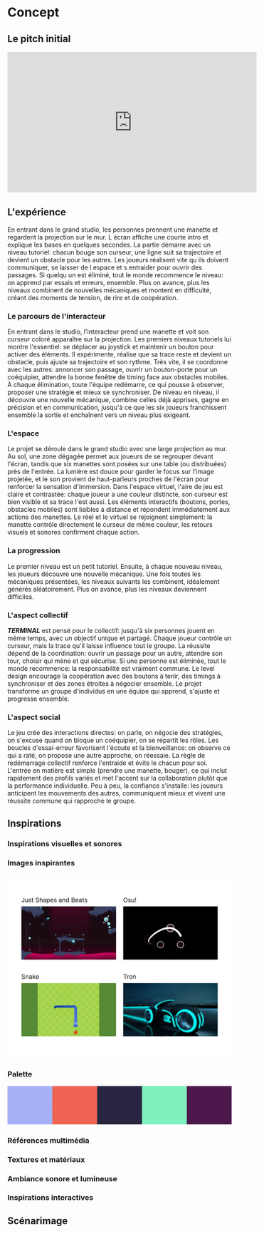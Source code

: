 # Concept

## Le pitch initial

<!-- Inclure la vidéo du PowerPoint intial -->

<!-- Méthode 1 -->
<iframe width="560" height="315"
  src="https://www.youtube.com/embed/S0HuyAs4G5k?si=4g17DAnrrll7XO7B"
  title="YouTube video"
  frameborder="0"
  allowfullscreen>
</iframe>

<!-- Méthode 2, plug legit -->
<!-- 
[![Description de la vidéo](http://img.youtube.com/vi/ABWCq8j8qys/0.jpg)](http://www.youtube.com/watch?v=ABWCq8j8qys)
-->

<!-- Méthode 3 (vidéo local) -->
<!-- 
 ![Description de la vidéo](/media/ipsum_020.mp4)
-->

## L'expérience

En entrant dans le grand studio, les personnes prennent une manette et regardent la projection sur le mur. L écran affiche une courte intro et explique les bases en quelques secondes. La partie démarre avec un niveau tutoriel: chacun bouge son curseur, une ligne suit sa trajectoire et devient un obstacle pour les autres. Les joueurs réalisent vite qu ils doivent communiquer, se laisser de l espace et s entraider pour ouvrir des passages. Si quelqu un est éliminé, tout le monde recommence le niveau: on apprend par essais et erreurs, ensemble. Plus on avance, plus les niveaux combinent de nouvelles mécaniques et montent en difficulté, créant des moments de tension, de rire et de coopération.

### Le parcours de l'interacteur

En entrant dans le studio, l'interacteur prend une manette et voit son curseur coloré apparaître sur la projection. Les premiers niveaux tutoriels lui montre l'essentiel: se déplacer au joystick et maintenir un bouton pour activer des éléments. Il expérimente, réalise que sa trace reste et devient un obstacle, puis ajuste sa trajectoire et son rythme. Très vite, il se coordonne avec les autres: annoncer son passage, ouvrir un bouton-porte pour un coéquipier, attendre la bonne fenêtre de timing face aux obstacles mobiles. À chaque élimination, toute l'équipe redémarre, ce qui pousse à observer, proposer une stratégie et mieux se synchroniser. De niveau en niveau, il découvre une nouvelle mécanique, combine celles déjà apprises, gagne en précision et en communication, jusqu'à ce que les six joueurs franchissent ensemble la sortie et enchaînent vers un niveau plus exigeant.

<!-- 
Comportement de l’interacteur
Qu'est-ce que fait l'interacteur?
un résumé du parcours de l'interacteur du début à la fin de son expérience - qu'est-ce qu'il fait, qu'est-ce qu'il manipule, etc
-->

### L'espace

Le projet se déroule dans le grand studio avec une large projection au mur. Au sol, une zone dégagée permet aux joueurs de se regrouper devant l'écran, tandis que six manettes sont posées sur une table (ou distribuées) près de l'entrée. La lumière est douce pour garder le focus sur l'image projetée, et le son provient de haut-parleurs proches de l'écran pour renforcer la sensation d'immersion. Dans l'espace virtuel, l'aire de jeu est claire et contrastée: chaque joueur a une couleur distincte, son curseur est bien visible et sa trace l'est aussi. Les éléments interactifs (boutons, portes, obstacles mobiles) sont lisibles à distance et répondent immédiatement aux actions des manettes. Le réel et le virtuel se rejoignent simplement: la manette contrôle directement le curseur de même couleur, les retours visuels et sonores confirment chaque action.

<!-- 
description de l'espace réel et virtuel du projet et comment l'espace réel est transposé, transorté ou prolongé dans le virtuel et inversement 
-->

### La progression

Le premier niveau est un petit tutoriel. Ensuite, à chaque nouveau niveau, les joueurs découvre une nouvelle mécanique. Une fois toutes les mécaniques présentées, les niveaux suivants les combinent, idéalement générés aléatoirement. Plus on avance, plus les niveaux deviennent difficiles. 

<!--  sur le temps et la progression -->

### L'aspect collectif

***TERMINAL*** est pensé pour le collectif: jusqu'à six personnes jouent en même temps, avec un objectif unique et partagé. Chaque joueur contrôle un curseur, mais la trace qu'il laisse influence tout le groupe. La réussite dépend de la coordination: ouvrir un passage pour un autre, attendre son tour, choisir qui mène et qui sécurise. Si une personne est éliminée, tout le monde recommence: la responsabilité est vraiment commune. Le level design encourage la coopération avec des boutons à tenir, des timings à synchroniser et des zones étroites à négocier ensemble. Le projet transforme un groupe d'individus en une équipe qui apprend, s'ajuste et progresse ensemble.

<!-- 
comment votre idée de projet correspond au thème du COLLECTIF 
Plus il y a de personnes qui peuvent interagir simultanément est un critère important ! 

Un collectif désigne l'ensemble de personnes ou d'entités qui s'unissent de manière concertée pour poursuivre un objectif commun, en coopérant et en collaborant pour atteindre des buts qui seraient difficiles à réaliser individuellement.
 Il peut s'agir d'une réunion informelle ou contractuelle, temporaire ou durable, constituée autour d'une cause, d'une action ou d'un projet, qu'il soit artistique, politique, professionnel, moral ou cultuel.
 Ce groupe, souvent considéré comme une entité à vocation communautaire, fonctionne sous le pilotage de ses membres et repose sur une volonté partagée de développer des solidarités.
-->

### L'aspect social

Le jeu crée des interactions directes: on parle, on négocie des stratégies, on s'excuse quand on bloque un coéquipier, on se répartit les rôles. Les boucles d'essai-erreur favorisent l'écoute et la bienveillance: on observe ce qui a raté, on propose une autre approche, on réessaie. La règle de redémarrage collectif renforce l'entraide et évite le chacun pour soi. L'entrée en matière est simple (prendre une manette, bouger), ce qui inclut rapidement des profils variés et met l'accent sur la collaboration plutôt que la performance individuelle. Peu à peu, la confiance s'installe: les joueurs anticipent les mouvements des autres, communiquent mieux et vivent une réussite commune qui rapproche le groupe.

<!-- 
comment votre idée de projet correspond au thème du SOCIAL 

Le terme « social » désigne ce qui concerne la vie en société, c’est-à-dire les relations entre les individus au sein d’un groupe organisé, ainsi que les structures, normes et institutions qui en découlent.
 Il peut s’appliquer à des aspects variés, comme la vie sociale, les groupes sociaux, les classes sociales, les rapports de production, ou encore les politiques visant à améliorer les conditions de vie des individus.
 En sciences sociales, le social englobe l’étude des phénomènes collectifs, des interactions humaines, des normes sociales et des dynamiques de pouvoir au sein de la société.
 L’adjectif peut aussi qualifier des animaux ou des plantes vivant en communauté selon des règles strictes, comme les insectes sociaux (fourmis, abeilles) ou certaines espèces végétales formant des colonies denses.
-->

## Inspirations

### Inspirations visuelles et sonores

### Images inspirantes
![](inspirations.webp)

### Palette
![](palette.webp)

### Références multimédia


### Textures et matériaux


### Ambiance sonore et lumineuse


<!-- Inclure le moodboard avec référenes pour chacune des sources-->

<!--
Images inspirantes
Représentations visuelles de l'ambiance recherchée, que ce soit à travers des photographies, des illustrations, ou des œuvres existantes.

Palette de couleurs
Choix de couleurs qui influenceront l’éclairage, les médias projetés, ou l’interface visuelle.

Références multimédia
Vidéos, musiques ou sons, séquences animées qui capturent l’énergie ou la tonalité souhaitée pour l'installation.

Textures et matériaux
Échantillons ou représentations de matériaux tangibles qui seront utilisés dans l'installation (écrans, surfaces tactiles, objets physiques interactifs).

Ambiance sonore et lumineuse
Inspirations relatives à la scénarisation de la lumière et du son, qui seront des éléments interactifs clés dans l’expérience utilisateur.
-->


### Inspirations interactives

<!-- Inclure des liens et une ligne sur pourquoi -->


## Scénarimage

<!-- Pour chaque étape/scène : une image avec du texte descriptif et une explication de la transition -->

<!--
Éléments du scénarimage
Séquence visuelle
Chaque scène ou séquence du scénarimage doit être clairement illustrée, montrant les éléments visuels qui seront projetés ou affichés. Cette séquence visuelle peut inclure des captures d'écran, des croquis ou des rendus 3D, en fonction des besoins du projet.

Points d'interaction
Le scénarimage dans un cadre interactif inclut les moments où l'utilisateur interagit avec l'installation. Ces points d’interaction doivent être représentés graphiquement pour indiquer comment et quand l’utilisateur influencera la progression du récit ou des effets visuels et sonores.

Évolution du récit
Comme pour le scénario narratif, le scénarimage doit montrer la progression de l’histoire ou de l’expérience au fil des interactions. Il permet de visualiser comment l’installation évolue en fonction des actions de l'utilisateur, avec des embranchements possibles selon ses choix.

Retour visuel et sensoriel
Le scénarimage doit inclure des annotations ou des visuels montrant les réponses visuelles, sonores ou tactiles à chaque interaction. Cela peut inclure des changements d’éclairage, des transitions vidéo, ou des effets sonores qui réagissent aux actions de l’utilisateur.
-->
